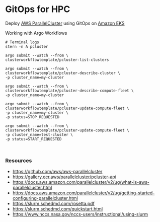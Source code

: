 # GitOps for HPC

Deploy [AWS ParallelCluster](https://aws.amazon.com/hpc/parallelcluster/) using GitOps on [Amazon EKS](https://aws.amazon.com/eks/)





Working with Argo Workflows

```shell
# Terminal logs
stern -n A pcluster

argo submit --watch --from \
clusterworkflowtemplate/pcluster-list-clusters

argo submit --watch --from \
clusterworkflowtemplate/pcluster-describe-cluster \
-p cluster_name=my-cluster

argo submit --watch --from \
clusterworkflowtemplate/pcluster-describe-compute-fleet \
-p cluster_name=my-cluster

argo submit --watch --from \
clusterworkflowtemplate/pcluster-update-compute-fleet \
-p cluster_name=my-cluster \
-p status=STOP_REQUESTED

argo submit --watch --from \
clusterworkflowtemplate/pcluster-update-compute-fleet \
-p cluster_name=test-cluster \
-p status=START_REQUESTED



```





### Resources
- https://github.com/aws/aws-parallelcluster
- https://gallery.ecr.aws/parallelcluster/pcluster-api
- https://docs.aws.amazon.com/parallelcluster/v2/ug/what-is-aws-parallelcluster.html
- https://docs.aws.amazon.com/parallelcluster/v2/ug/getting-started-configuring-parallelcluster.html
- https://slurm.schedmd.com/rosetta.pdf
- https://slurm.schedmd.com/quickstart.html
- https://www.nccs.nasa.gov/nccs-users/instructional/using-slurm


